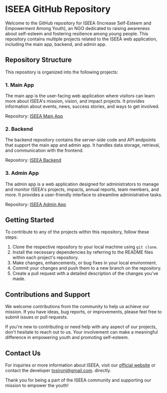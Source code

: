 # ISEEA GitHub Repository

Welcome to the GitHub repository for ISEEA (Increase Self-Esteem and Empowerment Among Youth), an NGO dedicated to raising awareness about self-esteem and fostering resilience among young people. This repository contains multiple projects related to the ISEEA web application, including the main app, backend, and admin app.

## Repository Structure

This repository is organized into the following projects:

### 1. Main App
The main app is the user-facing web application where visitors can learn more about ISEEA's mission, vision, and impact projects. It provides information about events, news, success stories, and ways to get involved.

Repository: [ISEEA Main App](https://github.com/ISEEA/ISEEAMAIN)

### 2. Backend
The backend repository contains the server-side code and API endpoints that support the main app and admin app. It handles data storage, retrieval, and communication with the frontend.

Repository: [ISEEA Backend](https://github.com/ISEEA/backend)

### 3. Admin App
The admin app is a web application designed for administrators to manage and monitor ISEEA's projects, impacts, annual reports, team members, and more. It provides a user-friendly interface to streamline administrative tasks.

Repository: [ISEEA Admin App](https://github.com/ISEEA/admin-app)

## Getting Started

To contribute to any of the projects within this repository, follow these steps:

1. Clone the respective repository to your local machine using `git clone`.
2. Install the necessary dependencies by referring to the README files within each project's repository.
3. Make changes, enhancements, or bug fixes in your local environment.
4. Commit your changes and push them to a new branch on the repository.
5. Create a pull request with a detailed description of the changes you've made.

## Contributions and Support

We welcome contributions from the community to help us achieve our mission. If you have ideas, bug reports, or improvements, please feel free to submit issues or pull requests.

If you're new to contributing or need help with any aspect of our projects, don't hesitate to reach out to us. Your involvement can make a meaningful difference in empowering youth and promoting self-esteem.

## Contact Us

For inquiries or more information about ISEEA, visit our [official website](https://iseea.vercel.app) or contact the developer [tosironj@gmail.com](mailto:tosironj@gmail.com). directly.

Thank you for being a part of the ISEEA community and supporting our mission to empower the youth!
